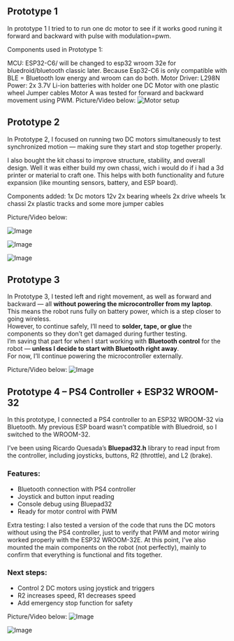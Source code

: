 
## Prototype 1
In prototype 1 I tried to to run one dc motor to see if it works good runing it forward and backward with pulse with modulation=pwm.

Components used in Prototype 1:

MCU: ESP32-C6/ will be changed to esp32 wroom 32e for bluedroid/bluetooth classic later. Because Esp32-C6 is only compatible with BLE = Bluetooth low energy and wroom can do both.
Motor Driver: L298N
Power: 2x 3.7V Li-ion batteries with holder
one DC Motor with one plastic wheel
Jumper cables
Motor A was tested for forward and backward movement using PWM.
Picture/Video below:
![Motor setup](https://github.com/user-attachments/assets/0ee76e86-15a2-43bc-93b2-a7ba8820f6ca)


## Prototype 2
In Prototype 2, I focused on running two DC motors simultaneously to test synchronized motion — making sure they start and stop together properly.

I also bought the kit chassi to improve structure, stability, and overall design. Well it was either build my own chassi, wich i would do if i had a 3d printer or material to craft one. This helps with both functionality and future expansion (like mounting sensors, battery, and ESP board).

Components added:
1x Dc motors 12v
2x bearing wheels
2x drive wheels
1x chassi
2x plastic tracks
and some more jumper cables


Picture/Video below:

![Image](https://github.com/user-attachments/assets/8655fdf0-c675-4677-bba9-76596d624ec1)

![Image](https://github.com/user-attachments/assets/f9de452d-4bb6-4732-a826-fda9fbc57b1c)

![Image](https://github.com/user-attachments/assets/cef2f348-9651-4c71-ade7-fe4c406b4a01)


## Prototype 3

In Prototype 3, I tested left and right movement, as well as forward and backward — all **without powering the microcontroller from my laptop**.  
This means the robot runs fully on battery power, which is a step closer to going wireless.  
However, to continue safely, I’ll need to **solder, tape, or glue** the components so they don’t get damaged during further testing.  
I’m saving that part for when I start working with **Bluetooth control** for the robot — **unless I decide to start with Bluetooth right away**.  
For now, I’ll continue powering the microcontroller externally.

Picture/Video below:
![Image](https://github.com/user-attachments/assets/44a64f3d-078d-4d90-97d8-be7de222b782)

## Prototype 4 – PS4 Controller + ESP32 WROOM-32

In this prototype, I connected a PS4 controller to an ESP32 WROOM-32 via Bluetooth. My previous ESP board wasn’t compatible with Bluedroid, so I switched to the WROOM-32.

I’ve been using Ricardo Quesada’s **Bluepad32.h** library to read input from the controller, including joysticks, buttons, R2 (throttle), and L2 (brake).

### Features:
- Bluetooth connection with PS4 controller
- Joystick and button input reading
- Console debug using Bluepad32
- Ready for motor control with PWM

Extra testing:
I also tested a version of the code that runs the DC motors without using the PS4 controller, just to verify that PWM and motor wiring worked properly with the ESP32 WROOM-32E.
At this point, I’ve also mounted the main components on the robot (not perfectly), mainly to confirm that everything is functional and fits together.

### Next steps:
- Control 2 DC motors using joystick and triggers
- R2 increases speed, R1 decreases speed
- Add emergency stop function for safety

Picture/Video below:
![Image](https://github.com/user-attachments/assets/48a90633-8d2c-4bc6-a11b-93db7a30fcfe)

![Image](https://github.com/user-attachments/assets/8166ed5d-1440-46b8-b354-8f1784d7b184)

